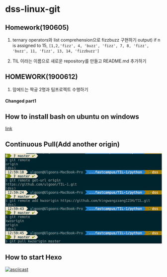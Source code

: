 # dss-linux-git

## Homework(190605)

1. ternary operators와 list comprehension으로 fizzbuzz 구현하기
output) if n is assigned to 15,
`[1,2,'fizz', 4, 'buzz', 'fizz', 7, 8, 'fizz', 'buzz', 11, 'fizz', 13, 14, 'fizzbuzz']`

2. TIL 이라는 이름으로 새로운 repository를 만들고 README.md 추가하기

## HOMEWORK(1900612)

1. 맘에드는 짝궁 2명과 팀프로젝트 수행하기

#### Changed part1

## How to install bash on ubuntu on windows

[link](http://blog.neonkid.xyz/90)

## Continuous Pull(Add another origin)
![](./img/addrmorigin.png)

## How to start Hexo

[![asciicast](https://asciinema.org/a/Msad69684Ig3kSyWZ5gvn1217.png)](https://asciinema.org/a/Msad69684Ig3kSyWZ5gvn1217)
